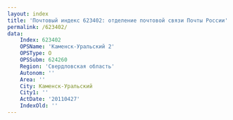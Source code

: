 ```yaml
---
layout: index
title: 'Почтовый индекс 623402: отделение почтовой связи Почты России'
permalink: /623402/
data:
    Index: 623402
    OPSName: 'Каменск-Уральский 2'
    OPSType: О
    OPSSubm: 624260
    Region: 'Свердловская область'
    Autonom: ''
    Area: ''
    City: Каменск-Уральский
    City1: ''
    ActDate: '20110427'
    IndexOld: ''
---
```

